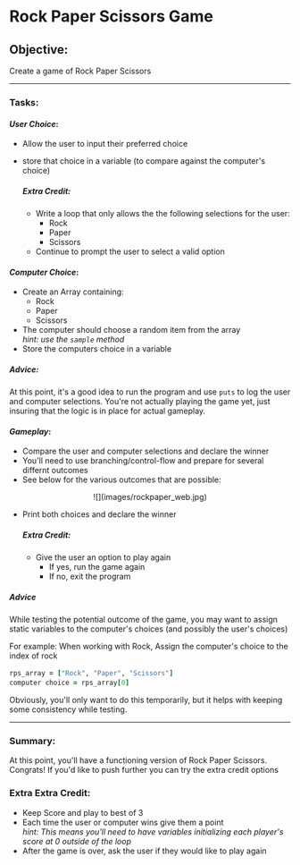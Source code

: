 # Rock Paper Scissors Game

## Objective:

Create a game of Rock Paper Scissors 

- - - -

### Tasks:

#### _User Choice_:

- Allow the user to input their preferred choice
- store that choice in a variable (to compare against the computer's choice)
	
	##### _Extra Credit_: 
	- Write a loop that only allows the the following selections for the user:
		- Rock
		- Paper
		- Scissors
	- Continue to prompt the user to select a valid option

	
#### _Computer Choice_:   

- Create an Array containing:
	- Rock
	- Paper
	- Scissors
- The computer should choose a random item from the array<br>*hint: use the `sample` method*
- Store the computers choice in a variable


##### Advice:
At this point, it's a good idea to run the program and use `puts` to log the user and computer selections. You're not actually playing the game yet, just insuring that the logic is in place for actual gameplay. 

#### _Gameplay_:

- Compare the user and computer selections and declare the winner
- You'll need to use branching/control-flow and prepare for several differnt outcomes
- See below for the various outcomes that are possible:

<center>![](images/rockpaper_web.jpg)</center>

- Print both choices and declare the winner
	
	##### _Extra Credit_: 
	- Give the user an option to play again
		- If yes, run the game again
		- If no, exit the program

##### Advice
While testing the potential outcome of the game, you may want to assign static variables to the computer's choices (and possibly the user's choices)

For example:
When working with Rock, Assign the computer's choice to the index of rock
	
```ruby
rps_array = ["Rock", "Paper", "Scissors"]
computer choice = rps_array[0]
```
	
Obviously, you'll only want to do this temporarily, but it helps with keeping some consistency while testing. 


- - - - 

### Summary: 

At this point, you'll have a functioning version of Rock Paper Scissors. Congrats! If you'd like to push further you can try the extra credit options

### Extra Extra Credit:

- Keep Score and play to best of 3
- Each time the user or computer wins give them a point <br> *hint: This means you'll need to have variables initializing each player's score at 0 outside of the loop*  
- After the game is over, ask the user if they would like to play again 
